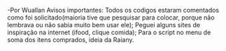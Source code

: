 -Por Wuallan
Avisos importantes:
Todos os codigos estaram comentados como foi solicitado(maioria tive que pesquisar para colocar, porque não lembrava ou não sabia muito bem usar ele);
Peguei alguns sites de inspiração na internet (ifood, clique comida);
Para o script no menu de soma dos itens comprados, ideia da Raiany.